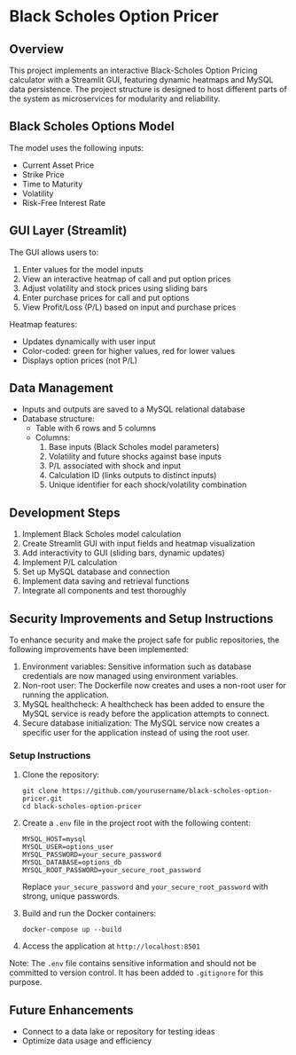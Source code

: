 # Black Scholes Option Pricer

## Overview
This project implements an interactive Black-Scholes Option Pricing calculator with a Streamlit GUI, featuring dynamic heatmaps and MySQL data persistence. The project structure is designed to host different parts of the system as microservices for modularity and reliability.

## Black Scholes Options Model
The model uses the following inputs:
- Current Asset Price
- Strike Price
- Time to Maturity
- Volatility
- Risk-Free Interest Rate

## GUI Layer (Streamlit)
The GUI allows users to:
1. Enter values for the model inputs
2. View an interactive heatmap of call and put option prices
3. Adjust volatility and stock prices using sliding bars
4. Enter purchase prices for call and put options
5. View Profit/Loss (P/L) based on input and purchase prices

Heatmap features:
- Updates dynamically with user input
- Color-coded: green for higher values, red for lower values
- Displays option prices (not P/L)

## Data Management
- Inputs and outputs are saved to a MySQL relational database
- Database structure:
  - Table with 6 rows and 5 columns
  - Columns:
    1. Base inputs (Black Scholes model parameters)
    2. Volatility and future shocks against base inputs
    3. P/L associated with shock and input
    4. Calculation ID (links outputs to distinct inputs)
    5. Unique identifier for each shock/volatility combination

## Development Steps
1. Implement Black Scholes model calculation
2. Create Streamlit GUI with input fields and heatmap visualization
3. Add interactivity to GUI (sliding bars, dynamic updates)
4. Implement P/L calculation
5. Set up MySQL database and connection
6. Implement data saving and retrieval functions
7. Integrate all components and test thoroughly

## Security Improvements and Setup Instructions

To enhance security and make the project safe for public repositories, the following improvements have been implemented:

1. Environment variables: Sensitive information such as database credentials are now managed using environment variables.
2. Non-root user: The Dockerfile now creates and uses a non-root user for running the application.
3. MySQL healthcheck: A healthcheck has been added to ensure the MySQL service is ready before the application attempts to connect.
4. Secure database initialization: The MySQL service now creates a specific user for the application instead of using the root user.

### Setup Instructions

1. Clone the repository:
   ```
   git clone https://github.com/yourusername/black-scholes-option-pricer.git
   cd black-scholes-option-pricer
   ```

2. Create a `.env` file in the project root with the following content:
   ```
   MYSQL_HOST=mysql
   MYSQL_USER=options_user
   MYSQL_PASSWORD=your_secure_password
   MYSQL_DATABASE=options_db
   MYSQL_ROOT_PASSWORD=your_secure_root_password
   ```
   Replace `your_secure_password` and `your_secure_root_password` with strong, unique passwords.

3. Build and run the Docker containers:
   ```
   docker-compose up --build
   ```

4. Access the application at `http://localhost:8501`

Note: The `.env` file contains sensitive information and should not be committed to version control. It has been added to `.gitignore` for this purpose.

## Future Enhancements
- Connect to a data lake or repository for testing ideas
- Optimize data usage and efficiency